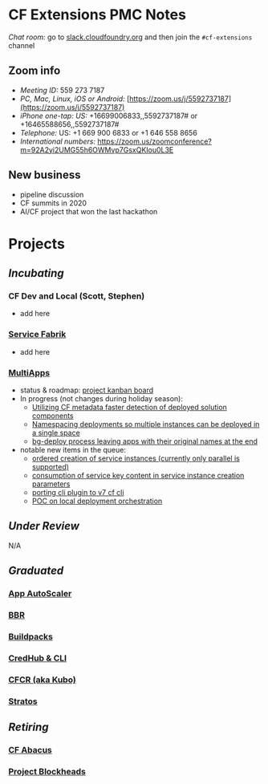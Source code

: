 # CF Extensions PMC Notes

*Chat room:* go to [slack.cloudfoundry.org](https://slack.cloudfoundry.org) and then join the `#cf-extensions` channel

## Zoom info

- *Meeting ID:* 559 273 7187
- *PC, Mac, Linux, iOS or Android:* [https://zoom.us/j/5592737187](https://zoom.us/j/5592737187)
- *iPhone one-tap: US:* +16699006833,,5592737187#  or +16465588656,,5592737187# 
- *Telephone:* US: +1 669 900 6833  or +1 646 558 8656 
- *International numbers:* https://zoom.us/zoomconference?m=92A2yi2UMG55h6OWMvp7GsxQKIou0L3E

## New business

- pipeline discussion
- CF summits in 2020
- AI/CF project that won the last hackathon

# Projects

## _Incubating_

### CF Dev and Local (Scott, Stephen)

- add here

### [Service Fabrik](https://github.com/cloudfoundry-incubator/service-fabrik-broker)

- add here

### [MultiApps](https://github.com/cloudfoundry-incubator/multiapps-cli-plugin)
- status & roadmap: [project kanban board](https://github.com/cloudfoundry-incubator/multiapps-cli-plugin/projects/1)
- In progress (not changes during holiday season):
  - [Utilizing CF metadata faster detection of deployed solution components](https://github.com/cloudfoundry-incubator/multiapps-cli-plugin/projects/1#card-31735006)
  - [Namespacing deployments so multiple instances can be deployed in a single space](https://github.com/cloudfoundry-incubator/multiapps-cli-plugin/projects/1#card-31735054)
  - [bg-deploy process leaving apps with their original names at the end](https://github.com/cloudfoundry-incubator/multiapps-cli-plugin/projects/1#card-31735242)
- notable new items in the queue:
  - [ordered creation of service instances (currently only parallel is supported)](https://github.com/cloudfoundry-incubator/multiapps-cli-plugin/projects/1#card-31736147)
  - [consumption of service key content in service instance creation parameters](https://github.com/cloudfoundry-incubator/multiapps-cli-plugin/projects/1#card-31735950)
  - [porting cli plugin to v7 cf cli](https://github.com/cloudfoundry-incubator/multiapps-cli-plugin/projects/1#card-31735582)
  - [POC on local deployment orchestration](https://github.com/cloudfoundry-incubator/multiapps-cli-plugin/projects/1#card-31739721)


## _Under Review_

N/A

## _Graduated_

### [App AutoScaler](https://github.com/cloudfoundry/app-autoscaler)
### [BBR](https://github.com/cloudfoundry-incubator/bosh-backup-and-restore)
### [Buildpacks](https://buildpacks.io/)
### [CredHub & CLI](https://github.com/cloudfoundry-incubator/credhub)
### [CFCR (aka Kubo)](https://github.com/cloudfoundry-incubator/cfcr-home)
### [Stratos](https://github.com/cloudfoundry/stratos)

## _Retiring_

### [CF Abacus](https://github.com/cloudfoundry-incubator/cf-abacus)
### [Project Blockheads](https://github.com/cloudfoundry-incubator/blockhead)
